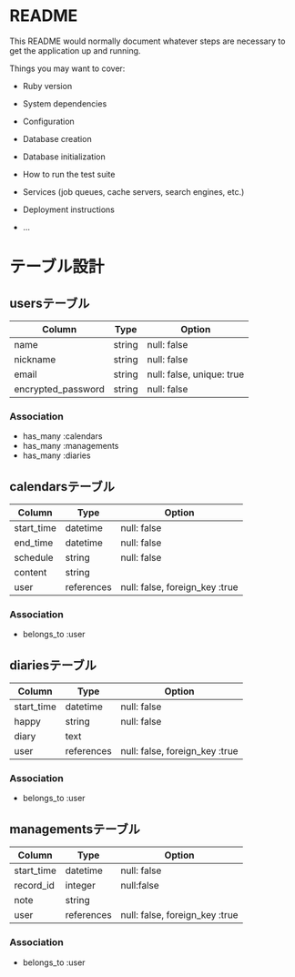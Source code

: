 # README

This README would normally document whatever steps are necessary to get the
application up and running.

Things you may want to cover:

* Ruby version

* System dependencies

* Configuration

* Database creation

* Database initialization

* How to run the test suite

* Services (job queues, cache servers, search engines, etc.)

* Deployment instructions

* ...

# テーブル設計

##  usersテーブル

| Column             | Type   | Option                    |
| ------------------ | -------| ------------------------- |
| name               | string | null: false               |
| nickname           | string | null: false               |
| email              | string | null: false, unique: true |
| encrypted_password | string | null: false               |

### Association

- has_many :calendars
- has_many :managements
- has_many :diaries

##  calendarsテーブル

| Column             | Type       | Option                         |
| ------------------ | ---------- | ------------------------------ |
| start_time         | datetime   | null: false                    |
| end_time           | datetime   | null: false                    |
| schedule           | string     | null: false                    |
| content            | string     |                                |
| user               | references | null: false, foreign_key :true |

### Association

- belongs_to :user

##  diariesテーブル

| Column             | Type       | Option                         |
| ------------------ | ---------- | ------------------------------ |
| start_time         | datetime   | null: false                    |
| happy              | string     | null: false                    |
| diary              | text       |                                |
| user               | references | null: false, foreign_key :true |

### Association

- belongs_to :user

##   managementsテーブル

| Column             | Type       | Option                         |
| ------------------ | ---------- | ------------------------------ |
| start_time         | datetime   | null: false                    |
| record_id          | integer    | null:false                    |
| note               | string     |                                |
| user               | references | null: false, foreign_key :true |

### Association

- belongs_to :user